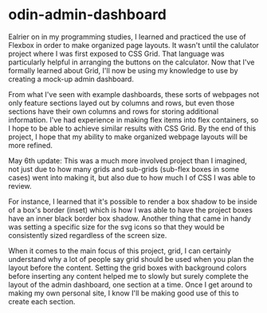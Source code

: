 # odin-admin-dashboard

Ealrier on in my programming studies, I learned and practiced the use of Flexbox in order to make organized page layouts. It wasn't until the calulator project where I was first exposed to CSS Grid. That language was particularly helpful in arranging the buttons on the calculator. Now that I've formally learned about Grid, I'll now be using my knowledge to use by creating a mock-up admin dashboard. 

From what I've seen with example dashboards, these sorts of webpages not only feature sections layed out by columns and rows, but even those sections have their own columns and rows for storing additional information. I've had experience in making flex items into flex containers, so I hope to be able to achieve similar results with CSS Grid. By the end of this project, I hope that my ability to make organized webpage layouts will be more refined. 

May 6th update:
This was a much more involved project than I imagined, not just due to how many grids and sub-grids (sub-flex boxes in some cases) went into making it, but also due to how much I of CSS I was able to review. 

For instance, I learned that it's possible to render a box shadow to be inside of a box's border (inset) which is how I was able to have the project boxes have an inner black border box shadow. Another thing that came in handy was setting a specific size for the svg icons so that they would be consistently sized regardless of the screen size. 

When it comes to the main focus of this project, grid, I can certainly understand why a lot of people say grid should be used when you plan the layout before the content. Setting the grid boxes with background colors before inserting any content helped me to slowly but surely complete the layout of the admin dashboard, one section at a time. Once I get around to making my own personal site, I know I'll be making good use of this to create each section. 